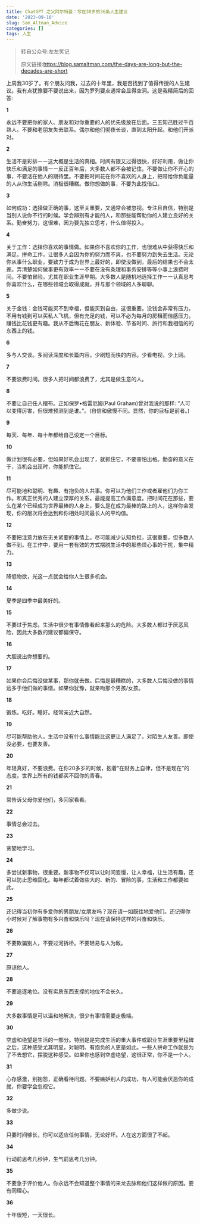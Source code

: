 ```yaml
---
title: ChatGPT 之父阿尔特曼：写在30岁的36条人生建议
date: '2023-09-10'
slug: Sam_Altman_Advice 
categories: []
tags: 人生
---
```


> 转自公众号:左左笑记
>
> 原文链接:https://blog.samaltman.com/the-days-are-long-but-the-decades-are-short

上周我30岁了。有个朋友问我，过去的十年里，我是否找到了值得传授的人生建议。我有点犹豫要不要说出来，因为罗列要点通常会显得空洞。这是我精简后的回答:

**1**

永远不要把你的家人、朋友和对你重要的人的优先级放在后面。三五知己胜过千百熟人。不要和老朋友失去联系。偶尔和他们彻夜长谈，直到太阳升起。和他们开派对。

**2**

生活不是彩排ーー这大概是生活的真相。时间有限又过得很快，好好利用，做让你快乐和满足的事情ーー反正百年后，大多数人都不会被记住。不要做让你不开心的事，不要活在他人的期待里。不要把时间花在你不喜欢的人身上，把带给你负能量的人从你生活剔除。消极很糟糕。做你想做的事，不要为此找借口。

**3**

如何成功：选择做正确的事，这至关重要，又通常会被忽视。专注且自信，特别是当别人说你不行的时候。学会辨别有才能的人，和那些能帮助你的人建立良好的关系。勤奋努力，这很难，因为要先独立思考，什么值得投入。

**4**

关于工作：选择你喜欢的事情做。如果你不喜欢你的工作，也很难从中获得快乐和满足。拼命工作，让很多人会因为你的努力而不爽，也不要努力到失去生活。无论你从事什么职业，要致力于成为世界上最好的，即使没做到，最后的结果也不会太差。弄清楚如何做事更有效率ーー不要在没有条理和事务安排等等小事上浪费时间。不要怕冒险，尤其在职业生涯早期。大多数人是随机地选择工作ーー认真思考你喜欢什么，在哪些领域会取得成就，并与那个领域的人多聊聊。

**5**

关于金钱：金钱可能买不到幸福，但能买到自由，这很重要。没钱会非常有压力。不用有钱到可以买私人飞机，但有充足的钱，可以不必为每月的房租而倍感压力。赚钱比花钱更有趣。我从不后悔花在朋友、新体验、节省时间、旅行和我相信的的东西上的钱。

**6**

多与人交谈。多阅读深度和长篇内容，少刷短而快的内容。少看电视，少上网。

**7**

不要浪费时间。很多人把时间都浪费了，尤其是做生意的人。

**8**

不要让自己任人摆布。正如保罗•格雷厄姆(Paul Graham)曾对我说的那样: “人可以变得厉害，但很难预测到是谁。”。(自信和傲慢不同。显然，你的目标是前者。)

**9**

每天、每年、每十年都给自己设定一个目标。

**10**

做计划很有必要，但如果好机会出现了，就抓住它，不要害怕出格。勤奋的意义在于，当机会出现时，你能抓住它。

**11**

尽可能地和聪明、有趣、有抱负的人共事。你可以为他们工作或者雇他们为你工作。和真正优秀的人建立深厚的关系，最能提高工作满意度。把时间花在那些，要么在某个已经成为世界最棒的人身上，要么是在成为最棒的路上的人，这样你会发现，你的层次将会达到和你相处时间最长人的平均值。

**12**

不要把注意力放在无关紧要的事情上。尽可能减少认知负担，这很重要，但多数人做不到。在工作中，要用一套有效的方式摆脱生活中的那些烦心事的干扰，集中精力。

**13**

降低物欲，光这一点就会给你人生很多机会。

**14**

夏季是四季中最美好的。

**15**

不要过于焦虑。生活中很少有事情像看起来那么的危险。大多数人都过于厌恶风险，因此大多数的建议都偏保守。

**16**

大胆说出你想要的。

**17**

如果你会后悔没做某事，那你就去做。后悔是最糟糕的，大多数人后悔没做的事情远多于他们做的事情。如果你犹豫，就亲吻那个男孩/女孩。

**18**

锻炼。吃好。睡好。经常亲近大自然。

**19**

尽可能帮助他人，生活中没有什么事情能比这更让人满足了。对陌生人友善。即使没必要，也要友善。

**20**

年轻真好，不要浪费。在你20多岁的时候，抱着“在财务上自律，但不是现在”的态度。世界上所有的钱都买不回你的青春。

**21**

常告诉父母你爱他们，多回家看看。

**22**

事情总会过去。

**23**

贪婪地学习。

**24**

多尝试新事物，很重要。新事物不仅可以让时间变慢，让人幸福，让生活有趣，还可以防止思维固化。每年都试着做些大的、新的、冒险的事，生活和工作都要如此。

**25**

还记得当初你有多爱你的男朋友/女朋友吗？现在请一如既往地爱他们。还记得你小时候对了解事物有多兴奋和快乐吗？现在请保持这样的兴奋和快乐。

**26**

不要欺骗别人，不要过河拆桥。不要轻易与人为敌。

**27**

原谅他人。

**28**

不要追逐地位。没有实质东西支撑的地位不会长久。

**29**

大多数事情是可以温和地解决，很少有事情需要走极端。

**30**

空虚和绝望是生活的一部分。特别是是完成生活的重大事件或职业生涯重要里程碑之后，这种感受尤其明显，对聪明、有抱负的人更是如此。一些人拼命工作就是为了不去想它，摆脱这种感受。如果你也感到空虚绝望，这很正常，你不是一个人。

**31**

心存感激，别抱怨，正确看待问题。不要嫉妒别人的成功，有人可能会厌恶你的成就，你要学会忽视它。

**32**

多做少说。

**33**

只要时间够长，你可以适应任何事情，无论好坏。人在这方面很了不起。

**34**

行动前思考几秒钟，生气前思考几分钟。

**35**

不要急于评价他人。你永远不会知道整个事情的来龙去脉和他们这样做的原因。要有同理心。

**36**

十年很短，一天很长。